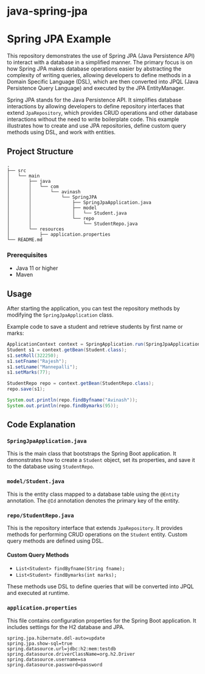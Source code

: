 # java-spring-jpa
# Spring JPA Example

This repository demonstrates the use of Spring JPA (Java Persistence API) to interact with a database in a simplified manner. The primary focus is on how Spring JPA makes database operations easier by abstracting the complexity of writing queries, allowing developers to define methods in a Domain Specific Language (DSL), which are then converted into JPQL (Java Persistence Query Language) and executed by the JPA EntityManager.


Spring JPA stands for the Java Persistence API. It simplifies database interactions by allowing developers to define repository interfaces that extend `JpaRepository`, which provides CRUD operations and other database interactions without the need to write boilerplate code. This example illustrates how to create and use JPA repositories, define custom query methods using DSL, and work with entities.


## Project Structure

```plaintext
.
├── src
│   └── main
│       ├── java
│       │   └── com
│       │       └── avinash
│       │           └── SpringJPA
│       │               ├── SpringJpaApplication.java
│       │               ├── model
│       │               │   └── Student.java
│       │               └── repo
│       │                   └── StudentRepo.java
│       └── resources
│           ├── application.properties
└── README.md
```


### Prerequisites

- Java 11 or higher
- Maven



## Usage

After starting the application, you can test the repository methods by modifying the `SpringJpaApplication` class.

Example code to save a student and retrieve students by first name or marks:
```java
ApplicationContext context = SpringApplication.run(SpringJpaApplication.class, args);
Student s1 = context.getBean(Student.class);
s1.setRoll(322250);
s1.setFname("Rajesh");
s1.setLname("Mannepalli");
s1.setMarks(77);

StudentRepo repo = context.getBean(StudentRepo.class);
repo.save(s1);

System.out.println(repo.findByfname("Avinash"));
System.out.println(repo.findBymarks(95));
```

## Code Explanation

### `SpringJpaApplication.java`

This is the main class that bootstraps the Spring Boot application. It demonstrates how to create a `Student` object, set its properties, and save it to the database using `StudentRepo`.

### `model/Student.java`

This is the entity class mapped to a database table using the `@Entity` annotation. The `@Id` annotation denotes the primary key of the entity.

### `repo/StudentRepo.java`

This is the repository interface that extends `JpaRepository`. It provides methods for performing CRUD operations on the `Student` entity. Custom query methods are defined using DSL.

#### Custom Query Methods

- `List<Student> findByfname(String fname);`
- `List<Student> findBymarks(int marks);`

These methods use DSL to define queries that will be converted into JPQL and executed at runtime.

### `application.properties`

This file contains configuration properties for the Spring Boot application. It includes settings for the H2 database and JPA.

```properties
spring.jpa.hibernate.ddl-auto=update
spring.jpa.show-sql=true
spring.datasource.url=jdbc:h2:mem:testdb
spring.datasource.driverClassName=org.h2.Driver
spring.datasource.username=sa
spring.datasource.password=password
```

